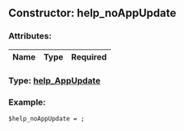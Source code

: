## Constructor: help\_noAppUpdate  

### Attributes:

| Name     |    Type       | Required |
|----------|:-------------:|---------:|


### Type: [help\_AppUpdate](../types/help\_AppUpdate.md)

### Example:


```
$help_noAppUpdate = ;
```